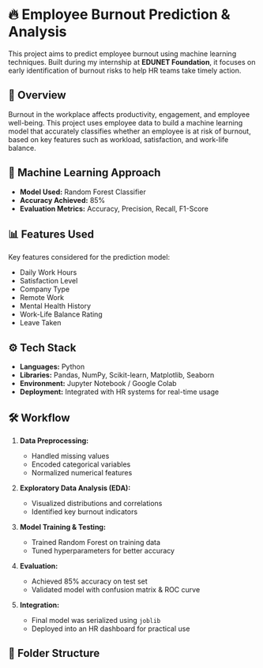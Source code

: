 # 🔥 Employee Burnout Prediction & Analysis

This project aims to predict employee burnout using machine learning techniques. Built during my internship at **EDUNET Foundation**, it focuses on early identification of burnout risks to help HR teams take timely action.

## 🚀 Overview

Burnout in the workplace affects productivity, engagement, and employee well-being. This project uses employee data to build a machine learning model that accurately classifies whether an employee is at risk of burnout, based on key features such as workload, satisfaction, and work-life balance.

## 🧠 Machine Learning Approach

- **Model Used:** Random Forest Classifier  
- **Accuracy Achieved:** 85%
- **Evaluation Metrics:** Accuracy, Precision, Recall, F1-Score

## 📊 Features Used

Key features considered for the prediction model:
- Daily Work Hours
- Satisfaction Level
- Company Type
- Remote Work
- Mental Health History
- Work-Life Balance Rating
- Leave Taken

## ⚙️ Tech Stack

- **Languages:** Python  
- **Libraries:** Pandas, NumPy, Scikit-learn, Matplotlib, Seaborn  
- **Environment:** Jupyter Notebook / Google Colab  
- **Deployment:** Integrated with HR systems for real-time usage  

## 🛠️ Workflow

1. **Data Preprocessing:**
   - Handled missing values
   - Encoded categorical variables
   - Normalized numerical features

2. **Exploratory Data Analysis (EDA):**
   - Visualized distributions and correlations
   - Identified key burnout indicators

3. **Model Training & Testing:**
   - Trained Random Forest on training data
   - Tuned hyperparameters for better accuracy

4. **Evaluation:**
   - Achieved 85% accuracy on test set
   - Validated model with confusion matrix & ROC curve

5. **Integration:**
   - Final model was serialized using `joblib`
   - Deployed into an HR dashboard for practical use

## 📁 Folder Structure

